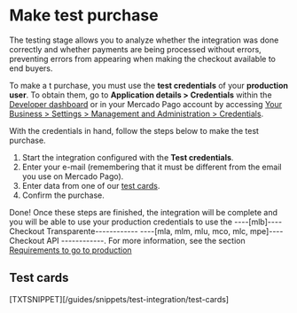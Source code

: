 # Make test purchase

The testing stage allows you to analyze whether the integration was done correctly and whether payments are being processed without errors, preventing errors from appearing when making the checkout available to end buyers.

To make a t purchase, you must use the **test credentials** of your **production user**. To obtain them, go to **Application details > Credentials** within the [Developer dashboard](/developers/panel/app) or in your Mercado Pago account by accessing [Your Business > Settings > Management and Administration > Credentials](https://www.mercadopago[FAKER][URL][DOMAIN]/settings/account/credentials).

With the credentials in hand, follow the steps below to make the test purchase.

1. Start the integration configured with the **Test credentials**.
2. Enter your e-mail (remembering that it must be different from the email you use on Mercado Pago).
4. Enter data from one of our [test cards](/developers/en/docs/checkout-api/additional-content/your-integrations/test/cards).
3. Confirm the purchase.

Done! Once these steps are finished, the integration will be complete and you will be able to use your production credentials to use the ----[mlb]---- Checkout Transparente------------ ----[mla, mlm, mlu, mco, mlc, mpe]---- Checkout API ------------. For more information, see the section [Requirements to go to production](/developers/en/docs/checkout-api/integration-test/go-to-production-requirements)

## Test cards

[TXTSNIPPET][/guides/snippets/test-integration/test-cards]